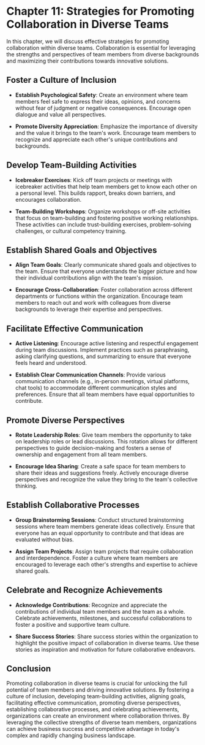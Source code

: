 Chapter 11: Strategies for Promoting Collaboration in Diverse Teams
===================================================================

In this chapter, we will discuss effective strategies for promoting collaboration within diverse teams. Collaboration is essential for leveraging the strengths and perspectives of team members from diverse backgrounds and maximizing their contributions towards innovative solutions.

Foster a Culture of Inclusion
-----------------------------

* **Establish Psychological Safety**: Create an environment where team members feel safe to express their ideas, opinions, and concerns without fear of judgment or negative consequences. Encourage open dialogue and value all perspectives.

* **Promote Diversity Appreciation**: Emphasize the importance of diversity and the value it brings to the team's work. Encourage team members to recognize and appreciate each other's unique contributions and backgrounds.

Develop Team-Building Activities
--------------------------------

* **Icebreaker Exercises**: Kick off team projects or meetings with icebreaker activities that help team members get to know each other on a personal level. This builds rapport, breaks down barriers, and encourages collaboration.

* **Team-Building Workshops**: Organize workshops or off-site activities that focus on team-building and fostering positive working relationships. These activities can include trust-building exercises, problem-solving challenges, or cultural competency training.

Establish Shared Goals and Objectives
-------------------------------------

* **Align Team Goals**: Clearly communicate shared goals and objectives to the team. Ensure that everyone understands the bigger picture and how their individual contributions align with the team's mission.

* **Encourage Cross-Collaboration**: Foster collaboration across different departments or functions within the organization. Encourage team members to reach out and work with colleagues from diverse backgrounds to leverage their expertise and perspectives.

Facilitate Effective Communication
----------------------------------

* **Active Listening**: Encourage active listening and respectful engagement during team discussions. Implement practices such as paraphrasing, asking clarifying questions, and summarizing to ensure that everyone feels heard and understood.

* **Establish Clear Communication Channels**: Provide various communication channels (e.g., in-person meetings, virtual platforms, chat tools) to accommodate different communication styles and preferences. Ensure that all team members have equal opportunities to contribute.

Promote Diverse Perspectives
----------------------------

* **Rotate Leadership Roles**: Give team members the opportunity to take on leadership roles or lead discussions. This rotation allows for different perspectives to guide decision-making and fosters a sense of ownership and engagement from all team members.

* **Encourage Idea Sharing**: Create a safe space for team members to share their ideas and suggestions freely. Actively encourage diverse perspectives and recognize the value they bring to the team's collective thinking.

Establish Collaborative Processes
---------------------------------

* **Group Brainstorming Sessions**: Conduct structured brainstorming sessions where team members generate ideas collectively. Ensure that everyone has an equal opportunity to contribute and that ideas are evaluated without bias.

* **Assign Team Projects**: Assign team projects that require collaboration and interdependence. Foster a culture where team members are encouraged to leverage each other's strengths and expertise to achieve shared goals.

Celebrate and Recognize Achievements
------------------------------------

* **Acknowledge Contributions**: Recognize and appreciate the contributions of individual team members and the team as a whole. Celebrate achievements, milestones, and successful collaborations to foster a positive and supportive team culture.

* **Share Success Stories**: Share success stories within the organization to highlight the positive impact of collaboration in diverse teams. Use these stories as inspiration and motivation for future collaborative endeavors.

Conclusion
----------

Promoting collaboration in diverse teams is crucial for unlocking the full potential of team members and driving innovative solutions. By fostering a culture of inclusion, developing team-building activities, aligning goals, facilitating effective communication, promoting diverse perspectives, establishing collaborative processes, and celebrating achievements, organizations can create an environment where collaboration thrives. By leveraging the collective strengths of diverse team members, organizations can achieve business success and competitive advantage in today's complex and rapidly changing business landscape.
